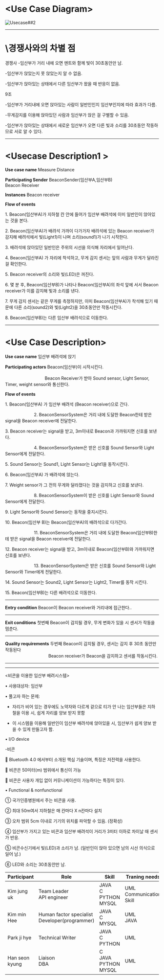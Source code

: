 

# \<Use Case Diagram\>

![Usecase##2](https://user-images.githubusercontent.com/70693938/94356801-6653dd80-00cd-11eb-82f3-6e1aecc49b45.PNG)


---

# \경쟁사와의 차별 점

경쟁사
-임산부가 거리 내에 오면 멘트와 함께 빛이 30초동안만 남. 

-임산부가 앉았는지 못 앉았는지 알 수 없음.

-임산부가 앉아있는 상태에서 다른 임산부가 왔을 때 반응이 없음.  


9조

-임산부가 거리내에 오면 앉아있는 사람이 일반인인지 임산부인지에 따라 효과가 다름.

-무게감지를 이용해 앉아있던 사람과 임산부가 앉은 걸 구별할 수 있음. 

-임산부가 앉아있는 상태에서 새로운 임산부가 오면 다른 빛과 소리를 30초동안 작동하므로 서로 알 수 있다.

---

# \<Usecase Description1 \>

**Use case name**       Measure Distance

**Participating Sender**    BeaconSender(임산부A,임산부B)<br/>
                            Beacon Receiver
                         


**Instances** Beacon receiver

**Flow of events** 

1\. Beacon(임산부A)가 지하철 칸 안에 들어가 임산부 배려석에 이미 일반인이 앉아있는 것을 본다.

2\. Beacon(임산부A)가 배려석 가까이 다가가자 배려석에 있는 Beacon receiver가 감지해 배려석에서 빛(Light1)이 나며 소리(sound1)가 나기 시작한다.

3\. 배려석에 앉아있던 일반인은 주위의 시선을 의식해 자리에서 일어난다.

4\. Beacon(임산부A) 가 자리에 착석하고, 무게 감지 센서는 앞의 사람과 무게가 달라진 걸 확인한다.

5\. Beacon receiver의 소리와 빛(LED)은 꺼진다.

6\. 몇 분 후, Beacon(임산부B)가 나타나 Beacon(임산부A)의 좌석 앞에 서서 Beacon receiver가 이를 감지해 빛과 소리를 낸다.

7\. 무게 감지 센서는 같은 무게를 측정하지만, 이미 Beacon(임산부A)가 착석해 있기 때문에 다른 소리(sound2)와 빛(Light2)을 30초동안만 작동시킨다.

8\. Beacon(임산부B)는 다른 임산부 배려석으로 이동한다.

---

# \<Use Case Description\>

**Use case name** 임산부 배려석에 앉기

**Participating actors** Beacon(임산부)이 시작시킨다.<br/>  
 &nbsp; &nbsp; &nbsp; &nbsp; &nbsp; &nbsp; &nbsp; &nbsp; &nbsp; &nbsp; &nbsp; &nbsp; &nbsp; &nbsp; &nbsp; &nbsp; &nbsp;Beacon Receiver가 받아 Sound sensor, Light Sensor, Timer, weight sensor와 통신한다.

                     
                       

**Flow of events** 

1\. Beacon(임산부A) 가 임산부 배려석 (Beacon receiver)으로 간다.

&nbsp;&nbsp;&nbsp;&nbsp;&nbsp;&nbsp;&nbsp;&nbsp;&nbsp;&nbsp;&nbsp;&nbsp;&nbsp;&nbsp;&nbsp;&nbsp;&nbsp;&nbsp;&nbsp;&nbsp;&nbsp;&nbsp;&nbsp;&nbsp;2\. BeaconSensorSystem은 거리 내에 도달한 Beacon한테 받은 signal을 Beacon receiver에 전달한다.

3\. Beacon receiver는 signal을 받고, 3m이내로 Beacon과 가까워지면 신호를 보낸다.

&nbsp;&nbsp;&nbsp;&nbsp;&nbsp;&nbsp;&nbsp;&nbsp;&nbsp;&nbsp;&nbsp;&nbsp;&nbsp;&nbsp;&nbsp;&nbsp;&nbsp;&nbsp;&nbsp;&nbsp;&nbsp;&nbsp;&nbsp;&nbsp;4\. BeaconSensorSystem은 받은 신호를 Sound Sensor와  Light Sensor에게 전달한다.

5\. Sound Sensor는 Sound1, Light Sensor는 Light1을 동작시킨다.

6\. Beacon(임산부A) 가 배려석에 앉는다. 

7\. Weight sensor가 그 전의 무게와 달라졌다는 것을 감지하고 신호를 보낸다.

&nbsp;&nbsp;&nbsp;&nbsp;&nbsp;&nbsp;&nbsp;&nbsp;&nbsp;&nbsp;&nbsp;&nbsp;&nbsp;&nbsp;&nbsp;&nbsp;&nbsp;&nbsp;&nbsp;&nbsp;&nbsp;&nbsp;&nbsp;&nbsp;8\. BeaconSensorSystem이 받은 신호를 Light Sensor와 Sound Sensor에게 전달한다.

9\. Light Sensor와 Sound Sensor는 동작을 중지시킨다.

10\. Beacon(임산부 B)는 Beacon(임산부A)의 배려석으로 다가간다.

&nbsp;&nbsp;&nbsp;&nbsp;&nbsp;&nbsp;&nbsp;&nbsp;&nbsp;&nbsp;&nbsp;&nbsp;&nbsp;&nbsp;&nbsp;&nbsp;&nbsp;&nbsp;&nbsp;&nbsp;&nbsp;&nbsp;&nbsp;&nbsp;11\. BeaconSensorSystem은 거리 내에 도달한 Beacon(임산부B)한테 받은 signal을 Beacon receiver에 전달한다.

12\. Beacon receiver는 signal을 받고, 3m이내로 Beacon(임산부B)와 가까워지면 신호를 보낸다.

&nbsp;&nbsp;&nbsp;&nbsp;&nbsp;&nbsp;&nbsp;&nbsp;&nbsp;&nbsp;&nbsp;&nbsp;&nbsp;&nbsp;&nbsp;&nbsp;&nbsp;&nbsp;&nbsp;&nbsp;&nbsp;&nbsp;&nbsp;&nbsp;13\. BeaconSensorSystem은 받은 신호를 Sound Sensor와 Light Sensor와 Timer에게 전달한다.

14\. Sound Sensor는 Sound2, Light Sensor는 Light2, Timer를 동작 시킨다.

15\. Beacon(임산부B)는 다른 배려석으로 이동한다.

---

**Entry condition** Beacon이 Beacon receiver와 거리내에 접근한다..

---

**Exit conditions** 첫번째 Beacon이 감지될 경우, 무게 변화가 있을 시 센서가 작동을 멈춘다. 

---

**Quality requirements** 두번째 Beacon이 감지될 경우, 센서는 감지 후 30초 동안만 작동된다<br/>
&nbsp;&nbsp; &nbsp; &nbsp; &nbsp; &nbsp; &nbsp; &nbsp; &nbsp; &nbsp; &nbsp; &nbsp; &nbsp; &nbsp; &nbsp; &nbsp; &nbsp; &nbsp; &nbsp;Beacon receiver가 Beacon을 감지하고 센서를 작동시킨다.
                          




---
---


<비콘을 이용한 임산부 배려시스템>


• 사용대상자: 임산부 


• 풀고자 하는 문제: 


- 자리가 비어 있는 경우에도 노약자와 다르게 겉으로 티가 안 나는 임산부들은 지하철을 이용 시, 쉽게 자리를 양보 받지 못함

-	이 시스템을 이용해 일반인이 임산부 배려석에 앉아있을 시, 임산부가 쉽게 양보 받을 수 있게 만들고자 함.



• I/O device


-비콘

	Bluetooth 4.0 에서부터 소개된 핵심 기술이며, 특징은 저전력을 사용한다. 

	비콘은 50미터(m) 범위에서 통신이 가능

	비콘은 사용자 개입 없이 커뮤니케이션이 가능하다는 특징이 있다.




• Functional & nonfunctional

①	국가인증병원에서 주는 비콘을 사용.

②	최대 50m여서 지하철은 매 칸마다 X n칸마다 설치

③	 오차 범위 5cm 이내로 기기의 위치를 파악할 수 있음. (정확성) 

④	임산부가 가지고 있는 비콘과 임산부 배려석이 거리가 3미터 이하로 차이날 때 센서가 반응.

⑤	비콘수신기에서 빛(LED)과 소리가 남. (일반인이 앉아 있으면 남의 시선 의식으로 일어 남.)

⑥	LED와 소리는 30초동안만 남.






| Participant    | Role                                             | Skill                        | Traning needs              |
|----------------|--------------------------------------------------|------------------------------|----------------------------|
| Kim jung uk    | Team Leader<br>API engineer                      | JAVA<br>C<br>PYTHON<br>MYSQL | UML<br>Communication Skill |
| Kim min Hee    | Human factor specialist<br>Developer(programmer) | JAVA<br>C<br>MYSQL           | UML<br>JAVA                |
| Park ji hye    | Technical Writer                                 | JAVA<br>C<br>PYTHON          | UML                        |
| Han seon kyung | Liaison<br>DBA                                   | C<br>JAVA<br>PYTHON<br>MYSQL | UML                        |



